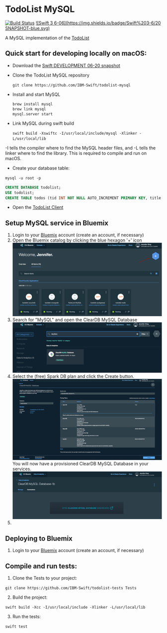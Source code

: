 # TodoList MySQL

[![Build Status](https://travis-ci.org/IBM-Swift/TodoList-MySQL.svg?branch=master)](https://travis-ci.org/IBM-Swift/TodoList-MySQL)
[![Swift 3 6-06](https://img.shields.io/badge/Swift%203-6/20 SNAPSHOT-blue.svg)](https://swift.org/download/#snapshots)

A MySQL implementation of the [TodoList](https://github.com/IBM-Swift/todolist-boilerplate)

## Quick start for developing locally on macOS:

- Download the [Swift DEVELOPMENT 06-20 snapshot](https://swift.org/download/#snapshots)
- Clone the TodoList MySQL repository 
 
  `git clone https://github.com/IBM-Swift/todolist-mysql`

- Install and start MySQL

  ```
  brew install mysql
  brew link mysql
  mysql.server start
  ```
  
- Link MySQL during swift build

  `swift build -Xswiftc -I/usr/local/include/mysql -Xlinker -L/usr/local/lib`

-I tells the compiler where to find the MySQL header files, and -L tells the linker where to find the library. This is required to compile and run on macOS.

- Create your database table:

 `mysql -u root -p`

  ```sql 
  CREATE DATABASE todolist;
  USE todolist;
  CREATE TABLE todos (tid INT NOT NULL AUTO_INCREMENT PRIMARY KEY, title TEXT, owner_id VARCHAR(256), completed INT, orderno INT);
  ```
 
- Open the [TodoList Client](http://www.todobackend.com/client/index.html?http://localhost:8090)

## Setup MySQL service in Bluemix

1. Login to your [Bluemix](https://new-console.ng.bluemix.net/?direct=classic) account (create an account, if necessary)  
2. Open the Bluemix catalog by clicking the blue hexagon '+' icon
  ![MySQL service](Images/bluemix-console.png)
3. Search for "MySQL" and open the ClearDB MySQL Database
  ![MySQL service](Images/search-mysql.png)
4. Select the (free) Spark DB plan and click the Create button. 
  ![MySQL service](Images/spark-plan.png)
  You will now have a provisioned ClearDB MySQL Database in your services.
  ![MySQL service](Images/provisioned-cleardb.png)
5. 
## Deploying to Bluemix

1. Login to your [Bluemix](https://new-console.ng.bluemix.net/?direct=classic) account (create an account, if necessary)  

## Compile and run tests:

1. Clone the Tests to your project:

  `git clone https://github.com/IBM-Swift/todolist-tests Tests`

2. Build the project: 

  `swift build -Xcc -I/usr/local/include -Xlinker -L/usr/local/lib`

3. Run the tests:

  `swift test`
